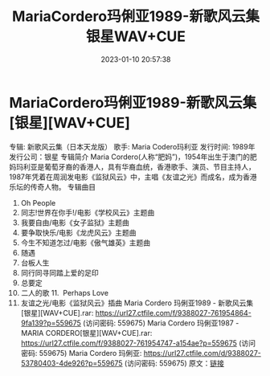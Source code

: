 ﻿---
title: MariaCordero玛俐亚1989-新歌风云集银星WAV+CUE
date: 2023-01-10 20:57:38
categories: WAV车载音乐、镜像
tags: 华语中文
---
# MariaCordero玛俐亚1989-新歌风云集[银星][WAV+CUE]

专辑: 新歌风云集（日本天龙版）
歌手: Maria Codero玛利亚
发行时间: 1989年
发行公司：银星
专辑简介
Maria
Cordero(人称“肥妈”)，1954年出生于澳门的肥妈玛利亚是葡萄牙裔的香港人，具有华裔血统，香港歌手、演员、节目主持人，1987年凭着在周润发电影《监狱风云》中，主唱《友谊之光》而成名，成为香港乐坛的传奇人物。
专辑曲目
01. Oh People
02. 同志!世界在你手!/电影《学校风云》主题曲
03. 我要自由/电影《女子监狱》主题曲
04. 要争取快乐/电影《龙虎风云》主题曲
05. 今生不知道怎过/电影《傲气雄英》主题曲
06. 随遇
07. 台板人生
08. 同行同寻同踏上爱的足印
09. 总要定
10. 二人的歌
11.  Perhaps Love
12. 友谊之光/电影《监狱风云》插曲
Maria Cordero 玛俐亚1989 - 新歌风云集[银星][WAV+CUE].rar: https://url27.ctfile.com/f/9388027-761954864-9fa139?p=559675
(访问密码: 559675)
Maria Cordero 玛俐亚1987 - MARIA CORDERO[银星][WAV+CUE].rar: https://url27.ctfile.com/f/9388027-761954747-a154ae?p=559675
(访问密码: 559675)
Maria Cordero 玛俐亚: https://url27.ctfile.com/d/9388027-53780403-4de926?p=559675
(访问密码: 559675)
原文：[链接](https://blog.sina.com.cn/s/blog_1647c7e76010310na.html)